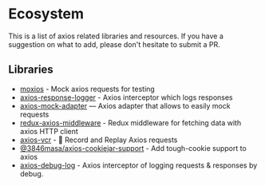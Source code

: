 # Ecosystem

This is a list of axios related libraries and resources. If you have a suggestion on what to add, please don't hesitate to submit a PR.

## Libraries

* [moxios](https://github.com/mzabriskie/moxios) - Mock axios requests for testing
* [axios-response-logger](https://github.com/srph/axios-response-logger) - Axios interceptor which logs responses
* [axios-mock-adapter](https://github.com/ctimmerm/axios-mock-adapter) — Axios adapter that allows to easily mock requests
* [redux-axios-middleware](https://github.com/svrcekmichal/redux-axios-middleware) - Redux middleware for fetching data with axios HTTP client
* [axios-vcr](https://github.com/nettofarah/axios-vcr) - 📼 Record and Replay Axios requests
* [@3846masa/axios-cookiejar-support](https://github.com/3846masa/axios-cookiejar-support) - Add tough-cookie support to axios
* [axios-debug-log](https://github.com/Gerhut/axios-debug-log) - Axios interceptor of logging requests & responses by debug.
